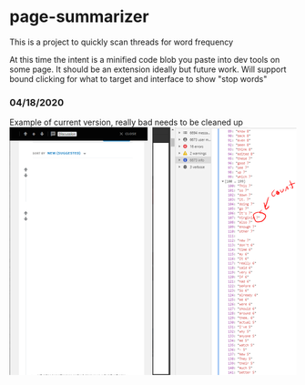 # page-summarizer
This is a project to quickly scan threads for word frequency

At this time the intent is a minified code blob you paste into dev tools on some page.
It should be an extension ideally but future work.
Will support bound clicking for what to target and interface to show "stop words"

### 04/18/2020
Example of current version, really bad needs to be cleaned up
!['v1'](./v1-demo.png)